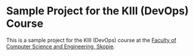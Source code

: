 # Sample Project for the KIII (DevOps) Course

This is a sample project for the KIII (DevOps) course at the [Faculty of Computer Science and Engineering, Skopje](https://finki.ukim.mk).
